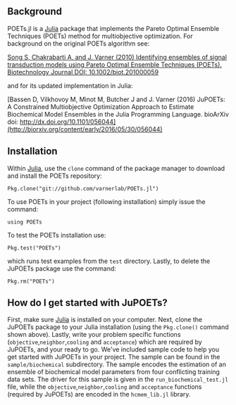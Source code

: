 ## Background
POETs.jl is a [Julia](http://http://julialang.org) package that implements the Pareto Optimal Ensemble Techniques (POETs) method for multiobjective optimization. For background on the original POETs algorithm see:

[Song S, Chakrabarti A, and J. Varner (2010) Identifying ensembles of signal transduction models using Pareto Optimal Ensemble Techniques (POETs). Biotechnology Journal DOI: 10.1002/biot.201000059](http://www.ncbi.nlm.nih.gov/pmc/articles/PMC3021968/)

and for its updated implementation in Julia:

[Bassen D, Vilkhovoy M, Minot M, Butcher J and J. Varner (2016) JuPOETs: A Constrained Multiobjective Optimization Approach to Estimate Biochemical Model Ensembles in the Julia Programming Language. bioArXiv doi: http://dx.doi.org/10.1101/056044](http://biorxiv.org/content/early/2016/05/30/056044)

## Installation
Within [Julia](http://http://julialang.org), use the ``clone`` command of the package manager to download and install the POETs repository:

```
Pkg.clone("git://github.com/varnerlab/POETs.jl")
```
To use POETs in your project (following installation) simply issue the command:

```
using POETs
```
To test the POETs installation use:

```
Pkg.test("POETs")
```
which runs test examples from the ``test`` directory. Lastly, to delete the JuPOETs package use the command:

```
Pkg.rm("POETs")
```

## How do I get started with JuPOETs?
First, make sure [Julia](http://http://julialang.org) is installed on your computer. Next, clone the JuPOETs package to your Julia installation (using the ``Pkg.clone()`` command shown above). Lastly, write your problem specific functions (``objective``,``neighbor``,``cooling`` and ``acceptance``) which are required by JuPOETs, and your ready to go. We've included sample code to help you get started with JuPOETs in your project. The sample can be found in the ``sample/biochemical`` subdirectory. The sample encodes the estimation of an ensemble of biochemical model parameters from four conflicting training data sets. The driver for this sample is given in the ``run_biochemical_test.jl`` file, while the ``objective``,``neighbor``,``cooling`` and ``acceptance`` functions (required by JuPOETs) are encoded in the ``hcmem_lib.jl`` library.